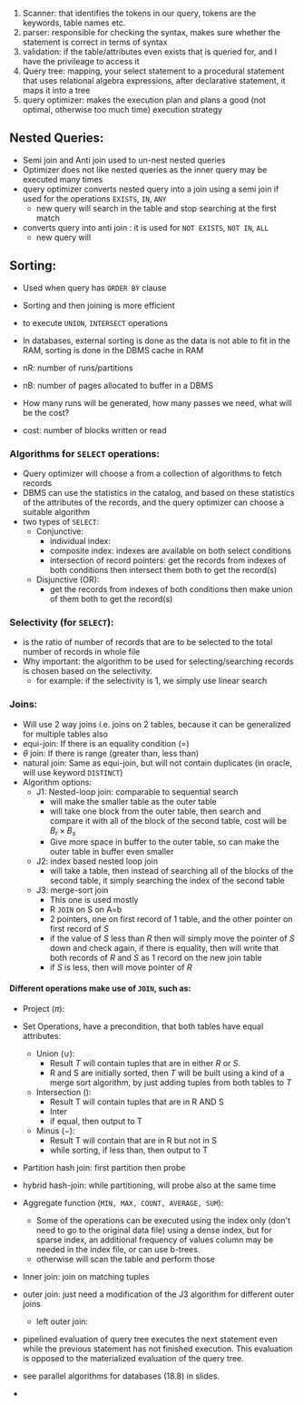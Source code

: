 1) Scanner: that identifies the tokens in our query, tokens are the keywords, table names etc.
2) parser: responsible for checking the syntax, makes sure whether the statement is correct in terms of syntax
3) validation: if the table/attributes even exists that is queried for, and I have the privileage to access it
4) Query tree: mapping, your select statement to a procedural statement that uses relational algebra expressions, after declarative statement, it maps it into a tree
5) query optimizer: makes the execution plan and plans a good (not optimal, otherwise too much time) execution strategy

## Nested Queries:
- Semi join and Anti join used to un-nest nested queries
- Optimizer does not like nested queries as the inner query may be executed many times
- query optimizer converts nested query into a join using a semi join if used for the operations `EXISTS`, `IN`, `ANY`
	- new query will search in the table and stop searching at the first match
- converts query into anti join : it is used for `NOT EXISTS`, `NOT IN`, `ALL`
	- new query will 
##  Sorting:
- Used when query has `ORDER BY` clause
- Sorting and then joining is more efficient
- to execute `UNION`, `INTERSECT` operations

- In databases, external sorting is done as the data is not able to fit in the RAM, sorting is done in the DBMS cache in RAM
- nR: number of runs/partitions
- nB: number of pages allocated to buffer in a DBMS
- How many runs will be generated, how many passes we need, what will be the cost?
- cost: number of blocks written or read

### Algorithms for `SELECT` operations:
- Query optimizer will choose a from a collection of algorithms to fetch records
- DBMS can use the statistics in the catalog, and based on these statistics of the attributes of the records, and the query optimizer can choose a suitable algorithm 
- two types of `SELECT`:
	- Conjunctive:
		- individual index:
		- composite index: indexes are available on both select conditions
		- intersection of record pointers: get the records from indexes of both conditions then intersect them both to get the record(s)
	- Disjunctive (OR): 
		- get the records from indexes of both conditions then make union of them both to get the record(s)
### Selectivity (for `SELECT`): 
- is the ratio of number of records that are to be selected to the total number of records in whole file
- Why important: the algorithm to be used for selecting/searching records is chosen based on the selectivity.
	- for example: if the selectivity is 1, we simply use linear search

### Joins:
- Will use 2 way joins i.e. joins on 2 tables, because it can be generalized for multiple tables also
- equi-join: If there is an equality condition (=)
- $\theta$ join: If there is range (greater than, less than)
- natural join: Same as equi-join, but will not contain duplicates (in oracle, will use keyword `DISTINCT`)
- Algorithm options: 
	- J1: Nested-loop join: comparable to sequential search
		- will make the smaller table as the outer table
		- will take one block from the outer table, then search and compare it with all of the block of the second table, cost will be $B_r\times B_s$
		- Give more space in buffer to the outer table, so can make the outer table in buffer even smaller
	- J2: index based nested loop join
		- will take a table, then instead of searching all of the blocks of the second table, it simply searching the index of the second table
	- J3: merge-sort join
		- This one is used mostly
		- R `JOIN` on S on A=b
		- 2 pointers, one on first record of 1 table, and the other pointer on first record of $S$
		- if the value of $S$ less than $R$ then will simply move the pointer of $S$ down and check again, if there is equality, then will write that both records of $R$ and $S$ as 1 record on the new join table 
		- if $S$ is less, then will move pointer of $R$
#### Different operations make use of `JOIN`, such as:
- Project ($\pi$):
- Set Operations, have a precondition, that both tables have equal attributes:
	- Union ($\cup$):
		- Result $T$ will contain tuples that are in either $R$ or $S$.
		- R and S are initially sorted, then $T$ will be built using a kind of a merge sort algorithm, by just adding tuples from both tables to $T$
	- Intersection ():
		- Result T will contain tuples that are in R AND S
		- Inter
		- if equal, then output to T
	- Minus ($-$):
		- Result T will contain that are in R but not in S
		- while sorting, if less than, then output to T

- Partition hash join: first partition then probe
- hybrid hash-join: while partitioning, will probe also at the same time

- Aggregate function (`MIN, MAX, COUNT, AVERAGE, SUM`):
	- Some of the operations can be executed using the index only (don't need to go to the original data file) using a dense index, but for sparse index, an additional frequency of values column may be needed in the index file, or can use b-trees.
	- otherwise will scan the table and perform those 

- Inner join: join on matching tuples
- outer join: just need a modification of the J3 algorithm for different outer joins
	- left outer join: 

- pipelined evaluation of query tree executes the next statement even while the previous statement has not finished execution. This evaluation is opposed to the materialized evaluation of the query tree.

- see parallel algorithms for databases (18.8) in slides.
- 